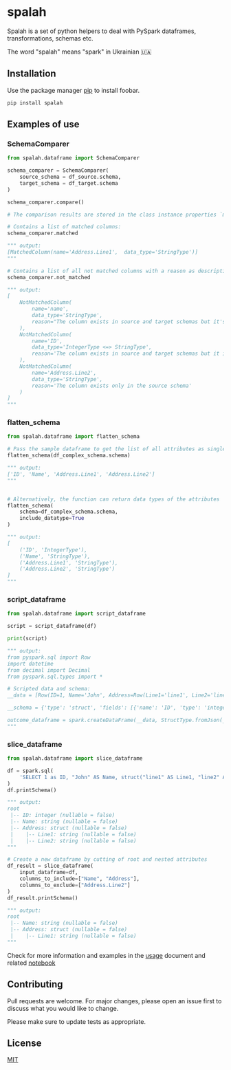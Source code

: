 # spalah

Spalah is a set of python helpers to deal with PySpark dataframes, transformations, schemas etc.

The word "spalah" means "spark" in Ukrainian 🇺🇦 

## Installation

Use the package manager [pip](https://pip.pypa.io/en/stable/) to install foobar.

```bash
pip install spalah
```

## Examples of use

### SchemaComparer

```python
from spalah.dataframe import SchemaComparer

schema_comparer = SchemaComparer(
    source_schema = df_source.schema,
    target_schema = df_target.schema
)

schema_comparer.compare()

# The comparison results are stored in the class instance properties `matched` and `not_matched`

# Contains a list of matched columns:
schema_comparer.matched

""" output:
[MatchedColumn(name='Address.Line1',  data_type='StringType')]
"""

# Contains a list of all not matched columns with a reason as description of non-match:
schema_comparer.not_matched

""" output:
[
    NotMatchedColumn(
        name='name', 
        data_type='StringType', 
        reason="The column exists in source and target schemas but it's name is case-mismatched"
    ),
    NotMatchedColumn(
        name='ID', 
        data_type='IntegerType <=> StringType', 
        reason='The column exists in source and target schemas but it is not matched by a data type'
    ),
    NotMatchedColumn(
        name='Address.Line2', 
        data_type='StringType', 
        reason='The column exists only in the source schema'
    )
]
"""
```

### flatten_schema

```python
from spalah.dataframe import flatten_schema

# Pass the sample dataframe to get the list of all attributes as single dimension list
flatten_schema(df_complex_schema.schema)

""" output:
['ID', 'Name', 'Address.Line1', 'Address.Line2']
"""


# Alternatively, the function can return data types of the attributes
flatten_schema(
    schema=df_complex_schema.schema,
    include_datatype=True
)

""" output:
[
    ('ID', 'IntegerType'),
    ('Name', 'StringType'),
    ('Address.Line1', 'StringType'),
    ('Address.Line2', 'StringType')
]
"""
```

### script_dataframe

```python
from spalah.dataframe import script_dataframe

script = script_dataframe(df)

print(script)

""" output:
from pyspark.sql import Row
import datetime
from decimal import Decimal
from pyspark.sql.types import *

# Scripted data and schema:
__data = [Row(ID=1, Name='John', Address=Row(Line1='line1', Line2='line2'))]

__schema = {'type': 'struct', 'fields': [{'name': 'ID', 'type': 'integer', 'nullable': False, 'metadata': {}}, {'name': 'Name', 'type': 'string', 'nullable': False, 'metadata': {}}, {'name': 'Address', 'type': {'type': 'struct', 'fields': [{'name': 'Line1', 'type': 'string', 'nullable': False, 'metadata': {}}, {'name': 'Line2', 'type': 'string', 'nullable': False, 'metadata': {}}]}, 'nullable': False, 'metadata': {}}]}

outcome_dataframe = spark.createDataFrame(__data, StructType.fromJson(__schema))
"""
```

### slice_dataframe

```python
from spalah.dataframe import slice_dataframe

df = spark.sql(
    'SELECT 1 as ID, "John" AS Name, struct("line1" AS Line1, "line2" AS Line2) AS Address'
)
df.printSchema()

""" output:
root
 |-- ID: integer (nullable = false)
 |-- Name: string (nullable = false)
 |-- Address: struct (nullable = false)
 |    |-- Line1: string (nullable = false)
 |    |-- Line2: string (nullable = false)
"""

# Create a new dataframe by cutting of root and nested attributes
df_result = slice_dataframe(
    input_dataframe=df,
    columns_to_include=["Name", "Address"],
    columns_to_exclude=["Address.Line2"]
)
df_result.printSchema()

""" output:
root
 |-- Name: string (nullable = false)
 |-- Address: struct (nullable = false)
 |    |-- Line1: string (nullable = false)
"""
```

Check for more information and examples in the [usage](docs/examples.md) document and related [notebook](docs/usage.ipynb)

## Contributing
Pull requests are welcome. For major changes, please open an issue first to discuss what you would like to change.

Please make sure to update tests as appropriate.

## License
[MIT](https://choosealicense.com/licenses/mit/)
